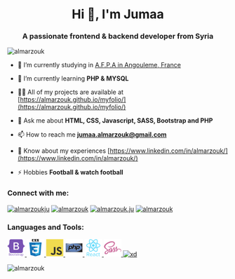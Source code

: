 <h1 align="center">Hi 👋, I'm Jumaa</h1>
<h3 align="center">A passionate frontend & backend developer from Syria</h3>

<p align="left"> <img src="https://komarev.com/ghpvc/?username=almarzouk&label=Profile%20views&color=0e75b6&style=flat" alt="almarzouk" /> </p>

- 🔭 I’m currently studying in [A.F.P.A in Angouleme, France](https://www.afpa.fr/)

- 🌱 I’m currently learning **PHP & MYSQL**

- 👨‍💻 All of my projects are available at [https://almarzouk.github.io/myfolio/](https://almarzouk.github.io/myfolio/)

- 💬 Ask me about **HTML, CSS, Javascript, SASS, Bootstrap and PHP**

- 📫 How to reach me **jumaa.almarzouk@gmail.com**

- 📄 Know about my experiences [https://www.linkedin.com/in/almarzouk/](https://www.linkedin.com/in/almarzouk/)

- ⚡ Hobbies **Football & watch football**

<h3 align="left">Connect with me:</h3>
<p align="left">
<a href="https://twitter.com/almarzoukju" target="blank"><img align="center" src="https://raw.githubusercontent.com/rahuldkjain/github-profile-readme-generator/master/src/images/icons/Social/twitter.svg" alt="almarzoukju" height="30" width="40" /></a>
<a href="https://linkedin.com/in/almarzouk" target="blank"><img align="center" src="https://raw.githubusercontent.com/rahuldkjain/github-profile-readme-generator/master/src/images/icons/Social/linked-in-alt.svg" alt="almarzouk" height="30" width="40" /></a>
<a href="https://instagram.com/almarzouk.ju" target="blank"><img align="center" src="https://raw.githubusercontent.com/rahuldkjain/github-profile-readme-generator/master/src/images/icons/Social/instagram.svg" alt="almarzouk.ju" height="30" width="40" /></a>
<a href="https://www.behance.net/almarzouk" target="blank"><img align="center" src="https://raw.githubusercontent.com/rahuldkjain/github-profile-readme-generator/master/src/images/icons/Social/behance.svg" alt="almarzouk" height="30" width="40" /></a>
</p>

<h3 align="left">Languages and Tools:</h3>
<p align="left"> <a href="https://getbootstrap.com" target="_blank" rel="noreferrer"> <img src="https://raw.githubusercontent.com/devicons/devicon/master/icons/bootstrap/bootstrap-plain-wordmark.svg" alt="bootstrap" width="40" height="40"/> </a> <a href="https://cassandra.apache.org/" target="_blank" rel="noreferrer">  <a href="https://www.w3schools.com/css/" target="_blank" rel="noreferrer"> <img src="https://raw.githubusercontent.com/devicons/devicon/master/icons/css3/css3-original-wordmark.svg" alt="css3" width="40" height="40"/> </a> <a href="https://developer.mozilla.org/en-US/docs/Web/JavaScript" target="_blank" rel="noreferrer"> <img src="https://raw.githubusercontent.com/devicons/devicon/master/icons/javascript/javascript-original.svg" alt="javascript" width="40" height="40"/> </a> <a href="https://www.php.net" target="_blank" rel="noreferrer"> <img src="https://raw.githubusercontent.com/devicons/devicon/master/icons/php/php-original.svg" alt="php" width="40" height="40"/> </a> <a href="https://reactjs.org/" target="_blank" rel="noreferrer"> <img src="https://raw.githubusercontent.com/devicons/devicon/master/icons/react/react-original-wordmark.svg" alt="react" width="40" height="40"/> </a> <a href="https://sass-lang.com" target="_blank" rel="noreferrer"> <img src="https://raw.githubusercontent.com/devicons/devicon/master/icons/sass/sass-original.svg" alt="sass" width="40" height="40"/> </a> <a href="https://www.adobe.com/products/xd.html" target="_blank" rel="noreferrer"> <img src="https://cdn.worldvectorlogo.com/logos/adobe-xd.svg" alt="xd" width="40" height="40"/> </a> </p>

<p><img align="center" src="https://github-readme-stats.vercel.app/api/top-langs?username=almarzouk&show_icons=true&locale=en&layout=compact" alt="almarzouk" /></p>
